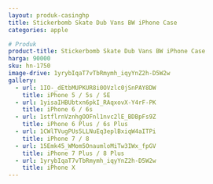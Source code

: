 ```yaml
---
layout: produk-casinghp
title: Stickerbomb Skate Dub Vans BW iPhone Case
categories: apple

# Produk
product-title: Stickerbomb Skate Dub Vans BW iPhone Case
harga: 90000
sku: hn-1750
image-drive: 1yrybIqaT7vTbRmymh_iqyYnZ2h-D5W2w
gallery:
  - url: 1IO-_dEtbMUPKUR8i0OVzlc0jSnPAY8DW
    title: iPhone 5 / 5s / SE
  - url: 1yisaIHBUbtxn6pkI_RAqxovX-Y4rF-PK
    title: iPhone 6 / 6s
  - url: 1stflrnVznhgOOFnl1nvc2lE_BDBpFs9Z
    title: iPhone 6 Plus / 6s Plus
  - url: 1CWlTVugPUs5LLNuEq3eplBxiqW4aITPi
    title: iPhone 7 / 8
  - url: 15Emk45_WMom5OnaumloMiTw3IWx_fpGV
    title: iPhone 7 Plus / 8 Plus
  - url: 1yrybIqaT7vTbRmymh_iqyYnZ2h-D5W2w
    title: iPhone X
---
```

